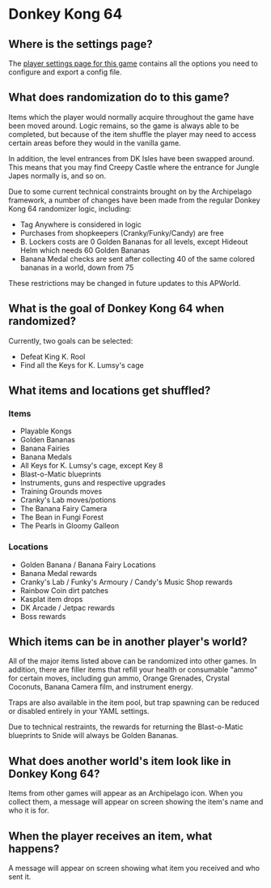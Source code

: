 # Donkey Kong 64

## Where is the settings page?

The [player settings page for this game](../player-settings) contains all the options you need to configure and export a config file.

## What does randomization do to this game?

Items which the player would normally acquire throughout the game have been moved around. Logic remains, so the game is
always able to be completed, but because of the item shuffle the player may need to access certain areas before they
would in the vanilla game.

In addition, the level entrances from DK Isles have been swapped around. This means that you may find Creepy Castle where the entrance for Jungle Japes normally is, and so on.

Due to some current technical constraints brought on by the Archipelago framework, a number of changes have been made from the regular Donkey Kong 64 randomizer logic, including:
- Tag Anywhere is considered in logic
- Purchases from shopkeepers (Cranky/Funky/Candy) are free
- B. Lockers costs are 0 Golden Bananas for all levels, except Hideout Helm which needs 60 Golden Bananas
- Banana Medal checks are sent after collecting 40 of the same colored bananas in a world, down from 75

These restrictions may be changed in future updates to this APWorld.

## What is the goal of Donkey Kong 64 when randomized?

Currently, two goals can be selected:

- Defeat King K. Rool
- Find all the Keys for K. Lumsy's cage

## What items and locations get shuffled?

### Items

- Playable Kongs
- Golden Bananas
- Banana Fairies
- Banana Medals
- All Keys for K. Lumsy's cage, except Key 8
- Blast-o-Matic blueprints
- Instruments, guns and respective upgrades
- Training Grounds moves
- Cranky's Lab moves/potions
- The Banana Fairy Camera
- The Bean in Fungi Forest
- The Pearls in Gloomy Galleon

### Locations
- Golden Banana / Banana Fairy Locations
- Banana Medal rewards
- Cranky's Lab / Funky's Armoury / Candy's Music Shop rewards
- Rainbow Coin dirt patches
- Kasplat item drops
- DK Arcade / Jetpac rewards
- Boss rewards

## Which items can be in another player's world?

All of the major items listed above can be randomized into other games. In addition, there are filler items that refill your health or consumable "ammo" for certain moves, including gun ammo, Orange Grenades, Crystal Coconuts, Banana Camera film, and instrument energy.

Traps are also available in the item pool, but trap spawning can be reduced or disabled entirely in your YAML settings.

Due to technical restraints, the rewards for returning the Blast-o-Matic blueprints to Snide will always be Golden Bananas.

## What does another world's item look like in Donkey Kong 64?

Items from other games will appear as an Archipelago icon. When you collect them, a message will appear on screen showing the item's name and who it is for.

## When the player receives an item, what happens?

A message will appear on screen showing what item you received and who sent it.
